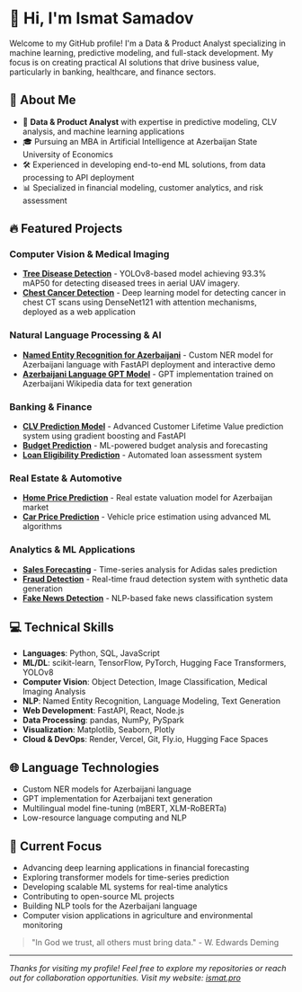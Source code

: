 # 👋 Hi, I'm Ismat Samadov
Welcome to my GitHub profile! I'm a Data & Product Analyst specializing in machine learning, predictive modeling, and full-stack development. My focus is on creating practical AI solutions that drive business value, particularly in banking, healthcare, and finance sectors.

## 🚀 About Me
- 💼 **Data & Product Analyst** with expertise in predictive modeling, CLV analysis, and machine learning applications
- 🎓 Pursuing an MBA in Artificial Intelligence at Azerbaijan State University of Economics
- 🛠️ Experienced in developing end-to-end ML solutions, from data processing to API deployment
- 📊 Specialized in financial modeling, customer analytics, and risk assessment

## 🔥 Featured Projects

### Computer Vision & Medical Imaging
- [**Tree Disease Detection**](https://github.com/Ismat-Samadov/crop_desease_detection) - YOLOv8-based model achieving 93.3% mAP50 for detecting diseased trees in aerial UAV imagery.
- [**Chest Cancer Detection**](https://github.com/Ismat-Samadov/chest_cancer_detection) - Deep learning model for detecting cancer in chest CT scans using DenseNet121 with attention mechanisms, deployed as a web application

### Natural Language Processing & AI
- [**Named Entity Recognition for Azerbaijani**](https://github.com/Ismat-Samadov/Named_Entity_Recognition) - Custom NER model for Azerbaijani language with FastAPI deployment and interactive demo
- [**Azerbaijani Language GPT Model**](https://github.com/Ismat-Samadov/GPT) - GPT implementation trained on Azerbaijani Wikipedia data for text generation

### Banking & Finance
- [**CLV Prediction Model**](https://clv-model.onrender.com/) - Advanced Customer Lifetime Value prediction system using gradient boosting and FastAPI
- [**Budget Prediction**](https://github.com/Ismat-Samadov/Budget_Prediction) - ML-powered budget analysis and forecasting
- [**Loan Eligibility Prediction**](https://github.com/Ismat-Samadov/Loan_Eligiblity) - Automated loan assessment system

### Real Estate & Automotive
- [**Home Price Prediction**](https://github.com/Ismat-Samadov/Home_Price_Prediciton) - Real estate valuation model for Azerbaijan market
- [**Car Price Prediction**](https://github.com/Ismat-Samadov/Car_Price_Prediction) - Vehicle price estimation using advanced ML algorithms

### Analytics & ML Applications
- [**Sales Forecasting**](https://github.com/Ismat-Samadov/Sales_Forecasting) - Time-series analysis for Adidas sales prediction
- [**Fraud Detection**](https://github.com/Ismat-Samadov/fraud_detection) - Real-time fraud detection system with synthetic data generation
- [**Fake News Detection**](https://github.com/Ismat-Samadov/Fake_News_Detection) - NLP-based fake news classification system

## 💻 Technical Skills
- **Languages**: Python, SQL, JavaScript
- **ML/DL**: scikit-learn, TensorFlow, PyTorch, Hugging Face Transformers, YOLOv8
- **Computer Vision**: Object Detection, Image Classification, Medical Imaging Analysis
- **NLP**: Named Entity Recognition, Language Modeling, Text Generation
- **Web Development**: FastAPI, React, Node.js
- **Data Processing**: pandas, NumPy, PySpark
- **Visualization**: Matplotlib, Seaborn, Plotly
- **Cloud & DevOps**: Render, Vercel, Git, Fly.io, Hugging Face Spaces

## 🌐 Language Technologies
- Custom NER models for Azerbaijani language
- GPT implementation for Azerbaijani text generation
- Multilingual model fine-tuning (mBERT, XLM-RoBERTa)
- Low-resource language computing and NLP

## 🌱 Current Focus
- Advancing deep learning applications in financial forecasting
- Exploring transformer models for time-series prediction
- Developing scalable ML systems for real-time analytics
- Contributing to open-source ML projects
- Building NLP tools for the Azerbaijani language
- Computer vision applications in agriculture and environmental monitoring

> "In God we trust, all others must bring data." - W. Edwards Deming

---
*Thanks for visiting my profile! Feel free to explore my repositories or reach out for collaboration opportunities.*
*Visit my website: [ismat.pro](https://www.ismat.pro/)*
